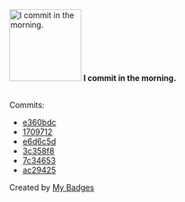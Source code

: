 <img src="https://my-badges.github.io/my-badges/morning-commits.png" alt="I commit in the morning." title="I commit in the morning." width="128">
<strong>I commit in the morning.</strong>
<br><br>

Commits:

- <a href="https://github.com/HorebZ/HorebZ/commit/e360bdc5648754b77de9b992c9076125589f291c">e360bdc</a>
- <a href="https://github.com/HorebZ/HorebZ/commit/170971240db9df450108ce29da41e3c1c8d7b1bf">1709712</a>
- <a href="https://github.com/HorebZ/HorebZ/commit/e6d6c5d4cc3f816e9d44c2759ea59ae9d5f34526">e6d6c5d</a>
- <a href="https://github.com/HorebZ/HorebZ/commit/3c358f8e517c790ffa2429b73a9fe50110a044ad">3c358f8</a>
- <a href="https://github.com/HorebZ/HorebZ/commit/7c3465321f60963e7eb689303f53acb192278334">7c34653</a>
- <a href="https://github.com/HorebZ/HorebZ/commit/ac29425860fd6bf05b5f6ac38d8173279b97f308">ac29425</a>


Created by <a href="https://github.com/my-badges/my-badges">My Badges</a>